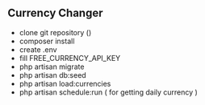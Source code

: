 ## Currency Changer


- clone git repository ()
- composer install
- create .env
- fill FREE_CURRENCY_API_KEY
- php artisan migrate
- php artisan db:seed
- php artisan load:currencies
- php artisan schedule:run ( for getting daily currency )
